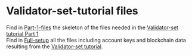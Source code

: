 # Validator-set-tutorial files

Find in [Part-1-files](Part-1-files) the skeleton of the files needed in the [Validator-set tutorial Part 1](https://wiki.parity.io/Validator-Set-Tutorial-1)  
Find in [Full-setup](Full-setup) all the files including account keys and blockchain data resulting from the [Validator-set tutorial](https://wiki.parity.io/Validator-Set-Tutorial-Overview).

